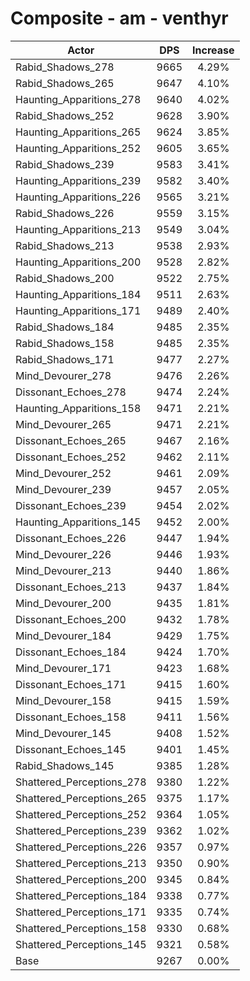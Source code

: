# Composite - am - venthyr
| Actor | DPS | Increase |
|---|:---:|:---:|
|Rabid_Shadows_278|9665|4.29%|
|Rabid_Shadows_265|9647|4.10%|
|Haunting_Apparitions_278|9640|4.02%|
|Rabid_Shadows_252|9628|3.90%|
|Haunting_Apparitions_265|9624|3.85%|
|Haunting_Apparitions_252|9605|3.65%|
|Rabid_Shadows_239|9583|3.41%|
|Haunting_Apparitions_239|9582|3.40%|
|Haunting_Apparitions_226|9565|3.21%|
|Rabid_Shadows_226|9559|3.15%|
|Haunting_Apparitions_213|9549|3.04%|
|Rabid_Shadows_213|9538|2.93%|
|Haunting_Apparitions_200|9528|2.82%|
|Rabid_Shadows_200|9522|2.75%|
|Haunting_Apparitions_184|9511|2.63%|
|Haunting_Apparitions_171|9489|2.40%|
|Rabid_Shadows_184|9485|2.35%|
|Rabid_Shadows_158|9485|2.35%|
|Rabid_Shadows_171|9477|2.27%|
|Mind_Devourer_278|9476|2.26%|
|Dissonant_Echoes_278|9474|2.24%|
|Haunting_Apparitions_158|9471|2.21%|
|Mind_Devourer_265|9471|2.21%|
|Dissonant_Echoes_265|9467|2.16%|
|Dissonant_Echoes_252|9462|2.11%|
|Mind_Devourer_252|9461|2.09%|
|Mind_Devourer_239|9457|2.05%|
|Dissonant_Echoes_239|9454|2.02%|
|Haunting_Apparitions_145|9452|2.00%|
|Dissonant_Echoes_226|9447|1.94%|
|Mind_Devourer_226|9446|1.93%|
|Mind_Devourer_213|9440|1.86%|
|Dissonant_Echoes_213|9437|1.84%|
|Mind_Devourer_200|9435|1.81%|
|Dissonant_Echoes_200|9432|1.78%|
|Mind_Devourer_184|9429|1.75%|
|Dissonant_Echoes_184|9424|1.70%|
|Mind_Devourer_171|9423|1.68%|
|Dissonant_Echoes_171|9415|1.60%|
|Mind_Devourer_158|9415|1.59%|
|Dissonant_Echoes_158|9411|1.56%|
|Mind_Devourer_145|9408|1.52%|
|Dissonant_Echoes_145|9401|1.45%|
|Rabid_Shadows_145|9385|1.28%|
|Shattered_Perceptions_278|9380|1.22%|
|Shattered_Perceptions_265|9375|1.17%|
|Shattered_Perceptions_252|9364|1.05%|
|Shattered_Perceptions_239|9362|1.02%|
|Shattered_Perceptions_226|9357|0.97%|
|Shattered_Perceptions_213|9350|0.90%|
|Shattered_Perceptions_200|9345|0.84%|
|Shattered_Perceptions_184|9338|0.77%|
|Shattered_Perceptions_171|9335|0.74%|
|Shattered_Perceptions_158|9330|0.68%|
|Shattered_Perceptions_145|9321|0.58%|
|Base|9267|0.00%|
